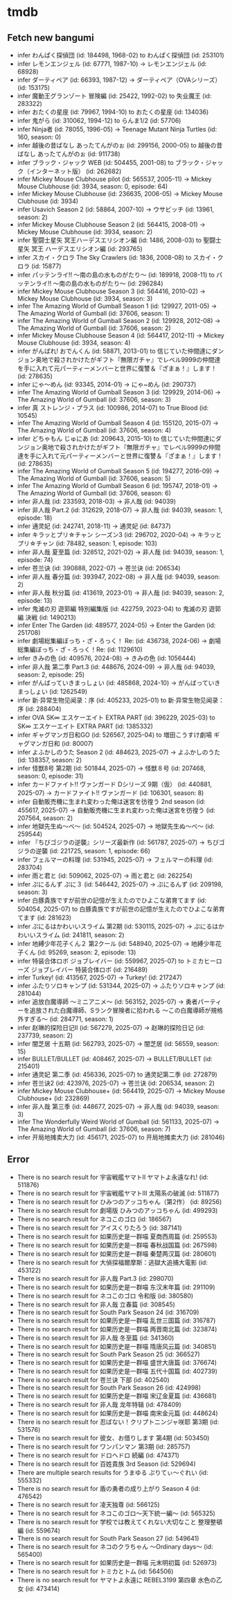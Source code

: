 # tmdb
## Fetch new bangumi
- infer わんぱく探偵団 (id: 184498, 1968-02) to わんぱく探偵団 (id: 253101)
- infer レモンエンジェル (id: 67771, 1987-10) -> レモンエンジェル (id: 68928)
- infer ダーティペア (id: 66393, 1987-12) -> ダーティペア（OVAシリーズ） (id: 153175)
- infer 魔動王グランゾート 冒険編 (id: 25422, 1992-02) to 失业魔王 (id: 283322)
- infer おたくの星座 (id: 79967, 1994-10) to おたくの星座 (id: 134036)
- infer 鬼がら (id: 310062, 1994-12) to らんま1/2 (id: 57706)
- infer Ninja者 (id: 78055, 1996-05) -> Teenage Mutant Ninja Turtles (id: 160, season: 0)
- infer 越後の昔ばなし あったてんがのぉ (id: 299156, 2000-05) to 越後の昔ばなし あったてんがのぉ (id: 911738)
- infer ブラック・ジャック WEB (id: 504455, 2001-08) to ブラック・ジャック（インターネット版） (id: 262682)
- infer Mickey Mouse Clubhouse pilot (id: 565537, 2005-11) -> Mickey Mouse Clubhouse (id: 3934, season: 0, episode: 64)
- infer Mickey Mouse Clubhouse (id: 236635, 2006-05) -> Mickey Mouse Clubhouse (id: 3934)
- infer Usavich Season 2 (id: 58864, 2007-10) -> ウサビッチ (id: 13961, season: 2)
- infer Mickey Mouse Clubhouse Season 2 (id: 564415, 2008-01) -> Mickey Mouse Clubhouse (id: 3934, season: 2)
- infer 聖闘士星矢 冥王ハーデスエリシオン編 (id: 1486, 2008-03) to 聖闘士星矢 冥王 ハーデスエリシオン編 (id: 293765)
- infer スカイ・クロラ The Sky Crawlers (id: 1836, 2008-08) to スカイ・クロラ (id: 15877)
- infer パッテンライ!! ～南の島の水ものがたり～ (id: 189918, 2008-11) to パッテンライ!! 〜南の島の水ものがたり〜 (id: 296284)
- infer Mickey Mouse Clubhouse Season 3 (id: 564416, 2010-02) -> Mickey Mouse Clubhouse (id: 3934, season: 3)
- infer The Amazing World of Gumball Season 1 (id: 129927, 2011-05) -> The Amazing World of Gumball (id: 37606, season: 1)
- infer The Amazing World of Gumball Season 2 (id: 129928, 2012-08) -> The Amazing World of Gumball (id: 37606, season: 2)
- infer Mickey Mouse Clubhouse Season 4 (id: 564417, 2012-11) -> Mickey Mouse Clubhouse (id: 3934, season: 4)
- infer がんばれ! おでんくん (id: 58871, 2013-01) to 信じていた仲間達にダンジョン奥地で殺されかけたがギフト『無限ガチャ』でレベル9999の仲間達を手に入れて元パーティーメンバーと世界に復讐＆『ざまぁ！』します！ (id: 278635)
- infer にゃ～めん (id: 93345, 2014-01) -> にゃ~めん (id: 290737)
- infer The Amazing World of Gumball Season 3 (id: 129929, 2014-06) -> The Amazing World of Gumball (id: 37606, season: 3)
- infer 真 ストレンジ・プラス (id: 100986, 2014-07) to True Blood (id: 10545)
- infer The Amazing World of Gumball Season 4 (id: 155120, 2015-07) -> The Amazing World of Gumball (id: 37606, season: 4)
- infer どちゃもん じゅにあ (id: 209643, 2015-10) to 信じていた仲間達にダンジョン奥地で殺されかけたがギフト『無限ガチャ』でレベル9999の仲間達を手に入れて元パーティーメンバーと世界に復讐＆『ざまぁ！』します！ (id: 278635)
- infer The Amazing World of Gumball Season 5 (id: 194277, 2016-09) -> The Amazing World of Gumball (id: 37606, season: 5)
- infer The Amazing World of Gumball Season 6 (id: 195747, 2018-01) -> The Amazing World of Gumball (id: 37606, season: 6)
- infer 非人哉 (id: 233593, 2018-03) -> 非人哉 (id: 94039)
- infer 非人哉 Part.2 (id: 312629, 2018-07) -> 非人哉 (id: 94039, season: 1, episode: 18)
- infer 通灵妃 (id: 242741, 2018-11) -> 通灵妃 (id: 84737)
- infer キラッとプリ☆チャン シーズン3 (id: 296702, 2020-04) -> キラッとプリ☆チャン (id: 78482, season: 1, episode: 103)
- infer 非人哉 夏至篇 (id: 328512, 2021-02) -> 非人哉 (id: 94039, season: 1, episode: 74)
- infer 苍兰诀 (id: 390888, 2022-07) -> 苍兰诀 (id: 206534)
- infer 非人哉 春分篇 (id: 393947, 2022-08) -> 非人哉 (id: 94039, season: 2)
- infer 非人哉 秋分篇 (id: 413619, 2023-01) -> 非人哉 (id: 94039, season: 2, episode: 13)
- infer 鬼滅の刃 遊郭編 特別編集版 (id: 422759, 2023-04) to 鬼滅の刃 遊郭編 決戦 (id: 1490213)
- infer Enter The Garden (id: 489577, 2024-05) -> Enter the Garden (id: 251708)
- infer 劇場総集編ぼっち・ざ・ろっく！ Re: (id: 436738, 2024-06) -> 劇場総集編ぼっち・ざ・ろっく！Re: (id: 1129610)
- infer きみの色 (id: 409576, 2024-08) -> きみの色 (id: 1056444)
- infer 非人哉 第二季 Part.3 (id: 448676, 2024-09) -> 非人哉 (id: 94039, season: 2, episode: 25)
- infer がんばっていきまっしょい (id: 485868, 2024-10) -> がんばっていきまっしょい (id: 1262549)
- infer 新·异常生物见闻录：序 (id: 405233, 2025-01) to 新·异常生物见闻录：序 (id: 288404)
- infer OVA SK∞ エスケーエイト EXTRA PART (id: 396229, 2025-03) to SK∞ エスケーエイト EXTRA PART (id: 1385332)
- infer ギャグマンガ日和GO (id: 526567, 2025-04) to 増田こうすけ劇場 ギャグマンガ日和 (id: 80007)
- infer よふかしのうた Season 2 (id: 484623, 2025-07) -> よふかしのうた (id: 138357, season: 2)
- infer 怪獣8号 第2期 (id: 501844, 2025-07) -> 怪獣８号 (id: 207468, season: 0, episode: 31)
- infer カードファイト!! ヴァンガード Dシリーズ 9期（仮） (id: 440881, 2025-07) -> カードファイト!! ヴァンガード (id: 106301, season: 8)
- infer 自動販売機に生まれ変わった俺は迷宮を彷徨う 2nd season (id: 455617, 2025-07) -> 自動販売機に生まれ変わった俺は迷宮を彷徨う (id: 207564, season: 2)
- infer 地獄先生ぬ～べ～ (id: 504524, 2025-07) -> 地獄先生ぬ～べ～ (id: 259544)
- infer 『ちびゴジラの逆襲』シリーズ最新作 (id: 561787, 2025-07) -> ちびゴジラの逆襲 (id: 221725, season: 1, episode: 66)
- infer フェルマーの料理 (id: 531945, 2025-07) -> フェルマーの料理 (id: 283704)
- infer 雨と君と (id: 509062, 2025-07) -> 雨と君と (id: 262254)
- infer ぷにるんず ぷに３ (id: 546442, 2025-07) -> ぷにるんず (id: 209198, season: 3)
- infer 白豚貴族ですが前世の記憶が生えたのでひよこな弟育てます (id: 504054, 2025-07) to 白豚貴族ですが前世の記憶が生えたのでひよこな弟育てます (id: 281623)
- infer ぷにるはかわいいスライム 第2期 (id: 530115, 2025-07) -> ぷにるはかわいいスライム (id: 241811, season: 2)
- infer 地縛少年花子くん２ 第2クール (id: 548940, 2025-07) -> 地縛少年花子くん (id: 95269, season: 2, episode: 13)
- infer 特装合体ロボ ジョブレイバー (id: 559967, 2025-07) to トミカヒーローズ ジョブレイバー 特装合体ロボ (id: 216489)
- infer Turkey! (id: 413567, 2025-07) -> Turkey! (id: 217247)
- infer ふたりソロキャンプ (id: 531344, 2025-07) -> ふたりソロキャンプ (id: 281044)
- infer 追放白魔導師 ～ミニアニメ～ (id: 563152, 2025-07) -> 勇者パーティーを追放された白魔導師、Sランク冒険者に拾われる ～この白魔導師が規格外すぎる～ (id: 284771, season: 1)
- infer 赵琳的探险日记Ⅱ (id: 567279, 2025-07) -> 赵琳的探险日记 (id: 237739, season: 2)
- infer 闇芝居 十五期 (id: 562793, 2025-07) -> 闇芝居 (id: 56559, season: 15)
- infer BULLET/BULLET (id: 408467, 2025-07) -> BULLET/BULLET (id: 215401)
- infer 通灵妃 第二季 (id: 456336, 2025-07) to 通灵妃第二季 (id: 272879)
- infer 苍兰诀2 (id: 423976, 2025-07) -> 苍兰诀 (id: 206534, season: 2)
- infer Mickey Mouse Clubhouse+ (id: 564419, 2025-07) -> Mickey Mouse Clubhouse+ (id: 232869)
- infer 非人哉 第三季 (id: 448677, 2025-07) -> 非人哉 (id: 94039, season: 3)
- infer The Wonderfully Weird World of Gumball (id: 561133, 2025-07) -> The Amazing World of Gumball (id: 37606, season: 7)
- infer 开局地摊卖大力 (id: 456171, 2025-07) to 开局地摊卖大力 (id: 281046)
## Error
- There is no search result for 宇宙戦艦ヤマトII ヤマトよ永遠なれ! (id: 511876)
- There is no search result for 宇宙戦艦ヤマトIII 太陽系の破滅 (id: 511877)
- There is no search result for ひみつのアッコちゃん（第2作） (id: 89256)
- There is no search result for 劇場版 ひみつのアッコちゃん (id: 499293)
- There is no search result for ネコこのゴロ (id: 186567)
- There is no search result for アイスくりたろう (id: 387141)
- There is no search result for 如果历史是一群喵 夏商西周篇 (id: 259553)
- There is no search result for 如果历史是一群喵 春秋战国篇 (id: 267598)
- There is no search result for 如果历史是一群喵 秦楚两汉篇 (id: 280601)
- There is no search result for 大偵探福爾摩斯：逃獄大追捕大電影 (id: 453122)
- There is no search result for 非人哉 Part.3 (id: 298070)
- There is no search result for 如果历史是一群喵 东汉末年篇 (id: 291109)
- There is no search result for ネコこのゴロ 令和版 (id: 380580)
- There is no search result for 非人哉 立春篇 (id: 308545)
- There is no search result for South Park Season 24 (id: 316709)
- There is no search result for 如果历史是一群喵 乱世三国篇 (id: 316787)
- There is no search result for 如果历史是一群喵 两晋南北篇 (id: 323874)
- There is no search result for 非人哉 冬至篇 (id: 341360)
- There is no search result for 如果历史是一群喵 隋唐风云篇 (id: 340851)
- There is no search result for South Park Season 25 (id: 366527)
- There is no search result for 如果历史是一群喵 盛世大唐篇 (id: 376674)
- There is no search result for 如果历史是一群喵 五代十国篇 (id: 402739)
- There is no search result for 苍兰诀 下部 (id: 402540)
- There is no search result for South Park Season 26 (id: 424998)
- There is no search result for 如果历史是一群喵 宋辽金夏篇 (id: 436681)
- There is no search result for 非人哉 龙年特辑 (id: 478409)
- There is no search result for 如果历史是一群喵 南宋金元篇 (id: 448624)
- There is no search result for 忍ばない！クリプトニンジャ咲耶 第3期 (id: 531576)
- There is no search result for 彼女、お借りします 第4期 (id: 503450)
- There is no search result for ワンパンマン 第3期 (id: 285757)
- There is no search result for ドロヘドロ 続編 (id: 474371)
- There is no search result for 百姓貴族 3rd Season (id: 529694)
- There are multiple search results for うまゆる ぷりてぃ～ぐれい (id: 555332)
- There is no search result for 盾の勇者の成り上がり Season 4 (id: 476542)
- There is no search result for 凌天独尊 (id: 566125)
- There is no search result for ネコこのゴロ～天下統一編～ (id: 565325)
- There is no search result for 学校では教えてくれない大切なこと 整理整頓編 (id: 559674)
- There is no search result for South Park Season 27 (id: 549641)
- There is no search result for ネコのクラちゃん ～Ordinary days～ (id: 565400)
- There is no search result for 如果历史是一群喵 元末明初篇 (id: 526973)
- There is no search result for トミカとトム (id: 564506)
- There is no search result for ヤマトよ永遠に REBEL3199 第四章 水色の乙女 (id: 473414)
